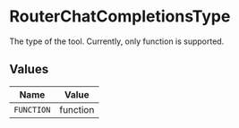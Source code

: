 # RouterChatCompletionsType

The type of the tool. Currently, only function is supported.


## Values

| Name       | Value      |
| ---------- | ---------- |
| `FUNCTION` | function   |